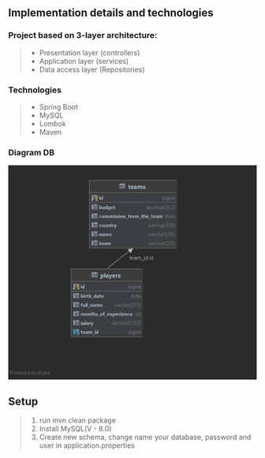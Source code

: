 
## Implementation details and technologies

### Project based on 3-layer architecture:
>- Presentation layer (controllers)
>- Application layer (services)
>- Data access layer (Repositories)

### Technologies
>- Spring Boot
>- MySQL
>- Lombok
>- Maven

### Diagram DB
![drawing](src/main/resources/img.png)

## Setup
>1. run mvn clean package
>2. Install MySQL(V - 8.0)
>3. Create new schema, change name your database, password and user in application.properties